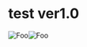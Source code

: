 # test ver1.0
![Foo](http://xiaocao.u.qiniudn.com/blog/logo-java.png)![Foo](http://xiaocao.u.qiniudn.com/blog/logo-java.png)
